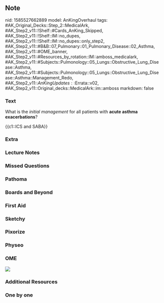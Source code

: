 ## Note
nid: 1585527662889
model: AnKingOverhaul
tags: #AK_Original_Decks::Step_2::MedicalArk, #AK_Step2_v11::!Shelf::#Cards_AnKing_Skipped, #AK_Step2_v11::!Shelf::IM::no_dupes, #AK_Step2_v11::!Shelf::IM::no_dupes::only_step2, #AK_Step2_v11::#B&B::07_Pulmonary::01_Pulmonary_Disease::02_Asthma, #AK_Step2_v11::#OME_banner, #AK_Step2_v11::#Resources_by_rotation::IM::amboss_medicalark, #AK_Step2_v11::#Subjects::Pulmonology::05_Lungs::Obstructive_Lung_Disease::Asthma, #AK_Step2_v11::#Subjects::Pulmonology::05_Lungs::Obstructive_Lung_Disease::Asthma::Management_Redo, #AK_Step2_v11::$AnKingUpdates::$Errata::v02, #AK_Step2_v11::Original_decks::MedicalArk::im::amboss
markdown: false

### Text
What is the <i>initial management</i> for all patients with
<b>acute asthma exacerbations</b>?
<div>
  {{c1::ICS and SABA}}
</div>

### Extra


### Lecture Notes


### Missed Questions


### Pathoma


### Boards and Beyond


### First Aid


### Sketchy


### Pixorize


### Physeo


### OME
<div class="ome-widget">
  <a href="https://onlinemeded.org?ref=anki"><img src=
  "_OME_AnkiFlashcards_General_7.png"></a>
</div>

### Additional Resources


### One by one

